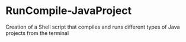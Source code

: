 # RunCompile-JavaProject
Creation of a Shell script that compiles and runs different types of Java projects from the terminal
